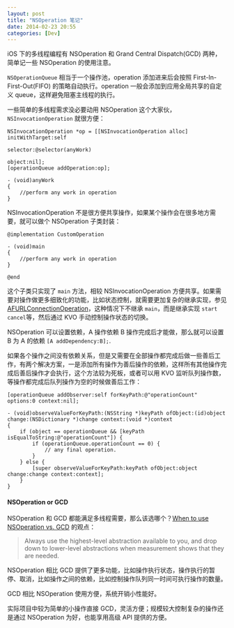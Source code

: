 ```yaml
---
layout: post
title: "NSOperation 笔记"
date: 2014-02-23 20:55
categories: [Dev]
---
```


iOS 下的多线程编程有 NSOperation 和 Grand Central Dispatch(GCD) 两种，简单记一些 NSOperation 的使用注意。

`NSOperationQueue` 相当于一个操作池，operation 添加进来后会按照 First-In-First-Out(FIFO) 的策略自动执行。operation 一般会添加到应用全局共享的自定义 queue，这样避免阻塞主线程的执行。

一些简单的多线程需求没必要动用 NSOperation 这个大家伙，`NSInvocationOperation` 就很方便：

```objc
NSInvocationOperation *op = [[NSInvocationOperation alloc] initWithTarget:self
                                                                 selector:@selector(anyWork)
                                                                   object:nil];
[operationQueue addOperation:op];

- (void)anyWork
{
    //perform any work in operation
}
```

NSInvocationOperation 不是很方便共享操作，如果某个操作会在很多地方需要，就可以做个 NSOperation 子类封装：

```objc
@implementation CustomOperation

- (void)main
{
    //perform any work in operation
}

@end
```

这个子类只实现了 `main` 方法，相较 NSInvocationOperation 方便共享。如果需要对操作做更多细致化的功能，比如状态控制，就需要更加复杂的继承实现，参见 [AFURLConnectionOperation][1]，这种情况下不继承 `main`，而是继承实现 `start` `cancel`等，然后通过 KVO 手动控制操作状态的切换。

NSOperation 可以设置依赖，A 操作依赖 B 操作完成后才能做，那么就可以设置 B 为 A 的依赖 `[A addDependency:B];`.

如果各个操作之间没有依赖关系，但是又需要在全部操作都完成后做一些善后工作，有两个解决方案，一是添加所有操作为善后操作的依赖，这样所有其他操作完成后善后操作才会执行，这个方法较为死板，或者可以用 KVO 监听队列操作数，等操作都完成后队列操作为空的时候做善后工作：

```objc
[operationQueue addObserver:self forKeyPath:@"operationCount" options:0 context:nil];

- (void)observeValueForKeyPath:(NSString *)keyPath ofObject:(id)object change:(NSDictionary *)change context:(void *)context
{
    if (object == operationQueue && [keyPath isEqualToString:@"operationCount"]) {
        if (operationQueue.operationCount == 0) {
			// any final operation.
        }
    } else {
        [super observeValueForKeyPath:keyPath ofObject:object change:change context:context];
    }
}
```

#### NSOperation or GCD

NSOperation 和 GCD 都能满足多线程需要，那么该选哪个？[When to use NSOperation vs. GCD][2] 的观点：

> Always use the highest-level abstraction available to you, and drop down to lower-level abstractions when measurement shows that they are needed.

NSOperation 相比 GCD 提供了更多功能，比如操作执行状态，操作执行的暂停、取消，比如操作之间的依赖，比如控制操作队列同一时间可执行操作的数量。

GCD 相比 NSOperation 使用方便，系统开销小性能好。

实际项目中较为简单的小操作直接 GCD，灵活方便；规模较大控制复杂的操作还是通过 NSOperation 为好，也能享用高级 API 提供的方便。

[1]:https://github.com/AFNetworking/AFNetworking/blob/master/AFNetworking/AFURLConnectionOperation.h
[2]:http://eschatologist.net/blog/?p=232


